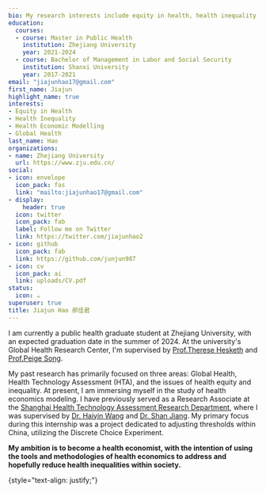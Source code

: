 ```yaml
---
bio: My research interests include equity in health, health inequality, health economic modelling, and global health.
education:
  courses:
  - course: Master in Public Health
    institution: Zhejiang University
    year: 2021-2024
  - course: Bachelor of Management in Labor and Social Security
    institution: Shanxi University
    year: 2017-2021
email: "jiajunhao17@gmail.com"
first_name: Jiajun
highlight_name: true
interests:
- Equity in Health
- Health Inequality
- Health Economic Modelling
- Global Health
last_name: Hao
organizations:
- name: Zhejiang University
  url: https://www.zju.edu.cn/
social:
- icon: envelope
  icon_pack: fas
  link: "mailto:jiajunhao17@gmail.com"
- display:
    header: true
  icon: twitter
  icon_pack: fab
  label: Follow me on Twitter
  link: https://twitter.com/jiajunhao2
- icon: github
  icon_pack: fab
  link: https://github.com/junjun987
- icon: cv
  icon_pack: ai
  link: uploads/CV.pdf
status:
  icon: ☕️
superuser: true
title: Jiajun Hao 郝佳君
---
```


I am currently a public health graduate student at Zhejiang University, with an expected graduation date in the summer of 2024. At the university's Global Health Research Center, I'm supervised by [Prof.Therese Hesketh](https://profiles.ucl.ac.uk/4712-therese-hesketh) and [Prof.Peige Song](https://scholar.google.com/citations?hl=zh-CN&user=XmXf-W8AAAAJ). 

My past research has primarily focused on three areas: Global Health, Health Technology Assessment (HTA), and the issues of health equity and inequality. At present, I am immersing myself in the study of health economics modeling. I have previously served as a Research Associate at the [Shanghai Health Technology Assessment Research Department](https://kygl.shdrc.org/), where I was supervised by [Dr. Haiyin Wang](https://www.sciconf.cn/cn/person-detail/449?user_id=KzMAIk_jic_xx7Boyic5xkVg_d_d) and [Dr. Shan Jiang](https://scholar.google.com/citations?hl=zh-CN&user=TeSuUycAAAAJ). My primary focus during this internship was a project dedicated to adjusting thresholds within China, utilizing the Discrete Choice Experiment.

**My ambition is to become a health economist, with the intention of using the tools and methodologies of health economics to address and hopefully reduce health inequalities within society.**

{style="text-align: justify;"}
